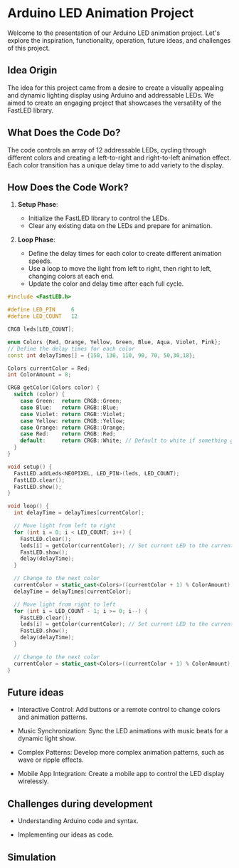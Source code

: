 # Arduino LED Animation Project

Welcome to the presentation of our Arduino LED animation project. Let's explore the inspiration, functionality, operation, future ideas, and challenges of this project.

## Idea Origin

The idea for this project came from a desire to create a visually appealing and dynamic lighting display using Arduino and addressable LEDs. We aimed to create an engaging project that showcases the versatility of the FastLED library.


## What Does the Code Do?

The code controls an array of 12 addressable LEDs, cycling through different colors and creating a left-to-right and right-to-left animation effect. Each color transition has a unique delay time to add variety to the display.


## How Does the Code Work?

1. **Setup Phase**:
    - Initialize the FastLED library to control the LEDs.
    - Clear any existing data on the LEDs and prepare for animation.

2. **Loop Phase**:
    - Define the delay times for each color to create different animation speeds.
    - Use a loop to move the light from left to right, then right to left, changing colors at each end.
    - Update the color and delay time after each full cycle.


```cpp
#include <FastLED.h>

#define LED_PIN     6
#define LED_COUNT   12

CRGB leds[LED_COUNT];

enum Colors {Red, Orange, Yellow, Green, Blue, Aqua, Violet, Pink};
// Define the delay times for each color
const int delayTimes[] = {150, 130, 110, 90, 70, 50,30,18};

Colors currentColor = Red;
int ColorAmount = 8;

CRGB getColor(Colors color) {
  switch (color) {
    case Green:  return CRGB::Green;
    case Blue:   return CRGB::Blue;
    case Violet: return CRGB::Violet;
    case Yellow: return CRGB::Yellow;
    case Orange: return CRGB::Orange;
    case Red:    return CRGB::Red;
    default:     return CRGB::White; // Default to white if something goes wrong
  }
}

void setup() {
  FastLED.addLeds<NEOPIXEL, LED_PIN>(leds, LED_COUNT);
  FastLED.clear();
  FastLED.show();
}

void loop() {
  int delayTime = delayTimes[currentColor];

  // Move light from left to right
  for (int i = 0; i < LED_COUNT; i++) {
    FastLED.clear();
    leds[i] = getColor(currentColor); // Set current LED to the current color
    FastLED.show();
    delay(delayTime);
  }

  // Change to the next color
  currentColor = static_cast<Colors>((currentColor + 1) % ColorAmount);
  delayTime = delayTimes[currentColor];

  // Move light from right to left
  for (int i = LED_COUNT - 1; i >= 0; i--) {
    FastLED.clear();
    leds[i] = getColor(currentColor); // Set current LED to the current color
    FastLED.show();
    delay(delayTime);
  }

  // Change to the next color
  currentColor = static_cast<Colors>((currentColor + 1) % ColorAmount);
}
```
## Future ideas

- Interactive Control: Add buttons or a remote control to change colors and animation patterns.

- Music Synchronization: Sync the LED animations with music beats for a dynamic light show.

- Complex Patterns: Develop more complex animation patterns, such as wave or ripple effects.

- Mobile App Integration: Create a mobile app to control the LED display wirelessly.

## Challenges during development 

- Understanding Arduino code and syntax.

- Implementing our ideas as code.

## Simulation 

